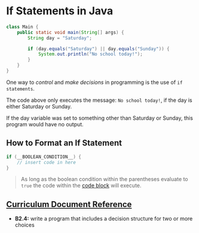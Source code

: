 # If Statements in Java

```java
class Main {
    public static void main(String[] args) {
        String day = "Saturday";

        if (day.equals("Saturday") || day.equals("Sunday")) {
            System.out.println("No school today!");
        }
    }
}
```

One way to _control_ and _make decisions_ in programming is the use of ```if statements```.

The code above only executes the message: ```No school today!```, if the day is either Saturday or Sunday.

If the day variable was set to something other than Saturday or Sunday, this program would have no output.

## How to Format an If Statement

```java
if (__BOOLEAN_CONDITION__) {
    // insert code in here
}
```
> As long as the boolean condition within the parentheses evaluate to ```true``` the code within the [code block](https://press.rebus.community/programmingfundamentals/chapter/code-blocks/) will execute.

## [Curriculum Document Reference](https://www.edu.gov.on.ca/eng/curriculum/secondary/computer10to12_2008.pdf)
- __B2.4:__ write a program that includes a decision
structure for two or more choices